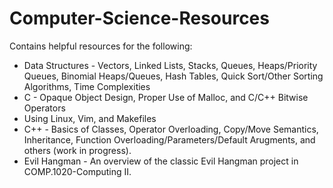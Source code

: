# Computer-Science-Resources
Contains helpful resources for the following:
- Data Structures - Vectors, Linked Lists, Stacks, Queues, Heaps/Priority Queues, Binomial Heaps/Queues, Hash Tables, Quick Sort/Other Sorting Algorithms, Time Complexities
- C - Opaque Object Design, Proper Use of Malloc, and C/C++ Bitwise Operators
- Using Linux, Vim, and Makefiles
- C++ - Basics of Classes, Operator Overloading, Copy/Move Semantics, Inheritance, Function Overloading/Parameters/Default Arugments, and others (work in progress).
- Evil Hangman - An overview of the classic Evil Hangman project in COMP.1020-Computing II.

